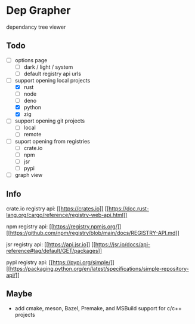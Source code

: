 # Dep Grapher

dependancy tree viewer

## Todo

- [ ] options page
  - [ ] dark / light / system
  - [ ] default registry api urls
- [ ] support opening local projects
  - [x] rust
  - [ ] node
  - [ ] deno
  - [x] python
  - [x] zig
- [ ] support opening git projects
  - [ ] local
  - [ ] remote
- [ ] suport opening from registries
  - [ ] crate.io
  - [ ] npm
  - [ ] jsr
  - [ ] pypi
- [ ] graph view

## Info

crate.io registry api: [[https://crates.io]] [[https://doc.rust-lang.org/cargo/reference/registry-web-api.html]]

npm registry api: [[https://registry.npmjs.org/]] [[https://github.com/npm/registry/blob/main/docs/REGISTRY-API.md]]

jsr registry api: [[https://api.jsr.io]] [[https://jsr.io/docs/api-reference#tag/default/GET/packages]]

pypl registry api: [[https://pypi.org/simple/]] [[https://packaging.python.org/en/latest/specifications/simple-repository-api/]]

## Maybe

- add cmake, meson, Bazel, Premake, and MSBuild support for c/c++ projects
